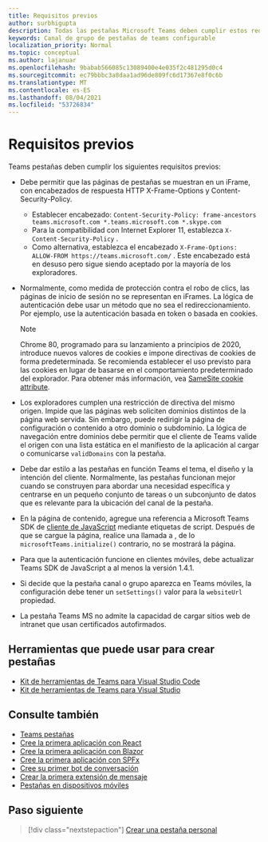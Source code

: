 ```yaml
---
title: Requisitos previos
author: surbhigupta
description: Todas las pestañas Microsoft Teams deben cumplir estos requisitos.
keywords: Canal de grupo de pestañas de teams configurable
localization_priority: Normal
ms.topic: conceptual
ms.author: lajanuar
ms.openlocfilehash: 9babab566085c13089400e4e035f2c481295d0c4
ms.sourcegitcommit: ec79bbbc3a8daa1ad96de809fc6d17367e8f0c6b
ms.translationtype: MT
ms.contentlocale: es-ES
ms.lasthandoff: 08/04/2021
ms.locfileid: "53726834"
---
```

# <a name="prerequisites"></a>Requisitos previos

Teams pestañas deben cumplir los siguientes requisitos previos:

* Debe permitir que las páginas de pestañas se muestran en un iFrame, con encabezados de respuesta HTTP X-Frame-Options y Content-Security-Policy.
  * Establecer encabezado: `Content-Security-Policy: frame-ancestors teams.microsoft.com *.teams.microsoft.com *.skype.com`
  * Para la compatibilidad con Internet Explorer 11, establezca `X-Content-Security-Policy` .
  * Como alternativa, establezca el encabezado `X-Frame-Options: ALLOW-FROM https://teams.microsoft.com/` . Este encabezado está en desuso pero sigue siendo aceptado por la mayoría de los exploradores.

* Normalmente, como medida de protección contra el robo de clics, las páginas de inicio de sesión no se representan en iFrames. La lógica de autenticación debe usar un método que no sea el redireccionamiento. Por ejemplo, use la autenticación basada en token o basada en cookies.

    > [!NOTE]
    > Chrome 80, programado para su lanzamiento a principios de 2020, introduce nuevos valores de cookies e impone directivas de cookies de forma predeterminada. Se recomienda establecer el uso previsto para las cookies en lugar de basarse en el comportamiento predeterminado del explorador. Para obtener más información, vea [SameSite cookie attribute](../../resources/samesite-cookie-update.md).

* Los exploradores cumplen una restricción de directiva del mismo origen. Impide que las páginas web soliciten dominios distintos de la página web servida. Sin embargo, puede redirigir la página de configuración o contenido a otro dominio o subdominio. La lógica de navegación entre dominios debe permitir que el cliente de Teams valide el origen con una lista estática en el manifiesto de la aplicación al cargar o comunicarse `validDomains` con la pestaña.

* Debe dar estilo a las pestañas en función Teams el tema, el diseño y la intención del cliente. Normalmente, las pestañas funcionan mejor cuando se construyen para abordar una necesidad específica y centrarse en un pequeño conjunto de tareas o un subconjunto de datos que es relevante para la ubicación del canal de la pestaña.

* En la página de contenido, agregue una referencia a Microsoft Teams SDK de [cliente de JavaScript](/javascript/api/overview/msteams-client) mediante etiquetas de script. Después de que se cargue la página, realice una llamada a , de lo `microsoftTeams.initialize()` contrario, no se mostrará la página.

* Para que la autenticación funcione en clientes móviles, debe actualizar Teams SDK de JavaScript a al menos la versión 1.4.1.

* Si decide que la pestaña canal o grupo aparezca en Teams móviles, la configuración debe tener un `setSettings()` valor para la `websiteUrl` propiedad.

* La pestaña Teams MS no admite la capacidad de cargar sitios web de intranet que usan certificados autofirmados.

## <a name="tools-you-can-use-to-build-tabs"></a>Herramientas que puede usar para crear pestañas
* [Kit de herramientas de Teams para Visual Studio Code](../../toolkit/visual-studio-code-overview.md)
* [Kit de herramientas de Teams para Visual Studio](../../toolkit/visual-studio-overview.md)

## <a name="see-also"></a>Consulte también

* [Teams pestañas](~/tabs/what-are-tabs.md)
* [Cree la primera aplicación con React](../../get-started/first-app-react.md)
* [Cree la primera aplicación con Blazor](../../get-started/first-app-blazor.md)
* [Cree la primera aplicación con SPFx](../../get-started/first-app-spfx.md)
* [Cree su primer bot de conversación](../../get-started/first-app-bot.md)
* [Crear la primera extensión de mensaje](../../get-started/first-message-extension.md)
* [Pestañas en dispositivos móviles](~/tabs/design/tabs-mobile.md)

## <a name="next-step"></a>Paso siguiente

> [!div class="nextstepaction"]
> [Crear una pestaña personal](~/tabs/how-to/create-personal-tab.md)
